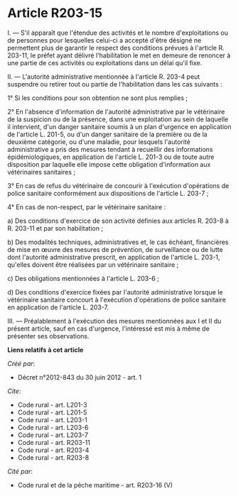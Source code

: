# Article R203-15

I. ― S'il apparaît que l'étendue des activités et le nombre d'exploitations ou de personnes pour lesquelles celui-ci a
accepté d'être désigné ne permettent plus de garantir le respect des conditions prévues à l'article R. 203-11, le préfet
ayant délivré l'habilitation le met en demeure de renoncer à une partie de ces activités ou exploitations dans un délai qu'il
fixe. 

II. ― L'autorité administrative mentionnée à l'article R. 203-4 peut suspendre ou retirer tout ou partie de l'habilitation
dans les cas suivants : 

1° Si les conditions pour son obtention ne sont plus remplies ; 

2° En l'absence d'information de l'autorité administrative par le vétérinaire de la suspicion ou de la présence, dans une
exploitation au sein de laquelle il intervient, d'un danger sanitaire soumis à un plan d'urgence en application de l'article
L. 201-5, ou d'un danger sanitaire de la première ou de la deuxième catégorie, ou d'une maladie, pour lesquels l'autorité
administrative a pris des mesures tendant à recueillir des informations épidémiologiques, en application de l'article L.
201-3 ou de toute autre disposition par laquelle elle impose cette obligation d'information aux vétérinaires sanitaires ; 

3° En cas de refus du vétérinaire de concourir à l'exécution d'opérations de police sanitaire conformément aux dispositions
de l'article L. 203-7 ; 

4° En cas de non-respect, par le vétérinaire sanitaire : 

a) Des conditions d'exercice de son activité définies aux articles R. 203-8 à R. 203-11 et par son habilitation ; 

b) Des modalités techniques, administratives et, le cas échéant, financières de mise en œuvre des mesures de prévention, de
surveillance ou de lutte dont l'autorité administrative prescrit, en application de l'article L. 203-1, qu'elles doivent être
réalisées par un vétérinaire sanitaire ; 

c) Des obligations mentionnées à l'article L. 203-6 ; 

d) Des conditions d'exercice fixées par l'autorité administrative lorsque le vétérinaire sanitaire concourt à l'exécution
d'opérations de police sanitaire en application de l'article L. 203-7. 

III. ― Préalablement à l'exécution des mesures mentionnées aux I et II du présent article, sauf en cas d'urgence, l'intéressé
est mis à même de présenter ses observations.

**Liens relatifs à cet article**

_Créé par_:

  - Décret n°2012-843 du 30 juin 2012 - art. 1

_Cite_:

  - Code rural - art. L201-3
  - Code rural - art. L201-5
  - Code rural - art. L203-1
  - Code rural - art. L203-6
  - Code rural - art. L203-7
  - Code rural - art. R203-11
  - Code rural - art. R203-4
  - Code rural - art. R203-8

_Cité par_:

  - Code rural et de la pêche maritime - art. R203-16 (V)
